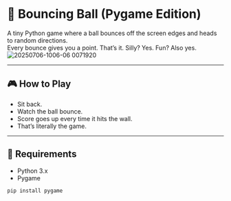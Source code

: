 ﻿# 🏀 Bouncing Ball (Pygame Edition)

A tiny Python game where a ball bounces off the screen edges and heads to random directions.  
Every bounce gives you a point. That’s it. Silly? Yes. Fun? Also yes.
![20250706-1006-06 0071920](https://github.com/user-attachments/assets/d0c2b17b-5933-4017-86e9-62615dc64385)

---

## 🎮 How to Play

- Sit back.
- Watch the ball bounce.
- Score goes up every time it hits the wall.
- That’s literally the game.

---

## 💾 Requirements

- Python 3.x
- Pygame

```bash
pip install pygame
```
